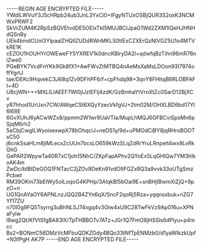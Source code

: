 -----BEGIN AGE ENCRYPTED FILE-----
YWdlLWVuY3J5cHRpb24ub3JnL3YxCi0+IFgyNTUxOSBjQUR3S2oxK3NCMWxPRWF2
SkVrZUM4K2RpSzBQVEtvdDE5OElxTkI5MUJBClJpaG1Wd2ZXM1lQeHJHNHdQSnBy
UEk4bmdCUnI3YlpaalZHQllZUDdRWnMKLS0tIExCZXErQzNIVGZ5U1o4MTVkRE1K
cEZOU1hOUHYrOWEweFY5YXREV1k0dncKBlryDA2l+qdwfqBzTihn96mR76nlZwe0
PGeBYK7VcdFnYKk9Gk8fX1+AwFWvZtMTBQ4nAeMsXaMsLDOon93l7974offYgrtJ
tae/DEKc9HqvekC3J68q1Zv9DFhPF6/f+cpFhdq98+3qvY8FHhqB6RLOBFAFt+4D
U8cjWN+++MXLILIAEEF7Wl0jlJzlEFIj4zdK/GzBmhaYtVrnXtZc0SarD12BjXCv
yR7hhod1UrUxn7CW/AWqeCSt6XQyYzecVkfgVJ+2tm02M/OHXLBD6bd17YI6l68E
6GvXUhJ6yACwWZx8/ppmm2W1wr9UaVTIa/MupLhMQJ6GFBCviSpsMn6pSjqM6rh2
5aCbjCwgILWyoisexwpX78bOhqciJ+neDS1y/9d+uPMOdCiBY8jqRHroBOOTsC50
j6cnkSsaHLm8jlMLecxZcUUn7bcsLO659kWzSLqZdRrYruLRnpelt4wx8LvRkGhG
GePAR2WpywTa40R7xC1joh15NhC/ZKpFapAPhv2QYoEx5LqGHlQw7YM3hIkoAK4m
ZwDc/bIBtDeGOQ1FNTacC2jZOv9DeKn91vdOltFGZxRQ3a9vvk33oUTgSmzPcbwt
RM39OKm73bEIWy5olLoqoG4KPHp/3AlqkBl5bOai9E+snBHjlBwmXiZjQ+9pzO+n
UG1QnAYaOY6APNLnzJQQ2B4ZYn6qX/SncF2qoRj5Rza+yqqnsxbuk+nZG7Yf17ZU
n70I0g9FQ5Tsyrrg3uBhNL5J74xgq4v3Glw4xU9C28TwFkVz9Ap016u+XPNaFylw
l6wg2Qt/KfVtSfgBA83lX/TpTHBBO7v7ATz+JGr1Q7FmO8jHSSls6dPiyu+p4mcc
Bs2+BONmC56DMzVcMFbuQDKZOdy4BQo33tNfTpENMzb0/d1yaWIkzkUpf+N3fPgH
AK7P
-----END AGE ENCRYPTED FILE-----

